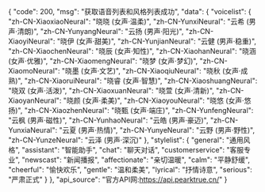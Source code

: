 {
  "code": 200,
  "msg": "获取语音列表和风格列表成功",
  "data": {
    "voicelist": {
      "zh-CN-XiaoxiaoNeural": "晓晓 (女声·温柔)",
      "zh-CN-YunxiNeural": "云希 (男声·清朗)",
      "zh-CN-YunyangNeural": "云扬 (男声·阳光)",
      "zh-CN-XiaoyiNeural": "晓伊 (女声·甜美)",
      "zh-CN-YunjianNeural": "云健 (男声·稳重)",
      "zh-CN-XiaochenNeural": "晓辰 (女声·知性)",
      "zh-CN-XiaohanNeural": "晓涵 (女声·优雅)",
      "zh-CN-XiaomengNeural": "晓梦 (女声·梦幻)",
      "zh-CN-XiaomoNeural": "晓墨 (女声·文艺)",
      "zh-CN-XiaoqiuNeural": "晓秋 (女声·成熟)",
      "zh-CN-XiaoruiNeural": "晓睿 (女声·智慧)",
      "zh-CN-XiaoshuangNeural": "晓双 (女声·活泼)",
      "zh-CN-XiaoxuanNeural": "晓萱 (女声·清新)",
      "zh-CN-XiaoyanNeural": "晓颜 (女声·柔美)",
      "zh-CN-XiaoyouNeural": "晓悠 (女声·悠扬)",
      "zh-CN-XiaozhenNeural": "晓甄 (女声·端庄)",
      "zh-CN-YunfengNeural": "云枫 (男声·磁性)",
      "zh-CN-YunhaoNeural": "云皓 (男声·豪迈)",
      "zh-CN-YunxiaNeural": "云夏 (男声·热情)",
      "zh-CN-YunyeNeural": "云野 (男声·野性)",
      "zh-CN-YunzeNeural": "云泽 (男声·深沉)"
    },
    "stylelist": {
      "general": "通用风格",
      "assistant": "智能助手",
      "chat": "聊天对话",
      "customerservice": "客服专业",
      "newscast": "新闻播报",
      "affectionate": "亲切温暖",
      "calm": "平静舒缓",
      "cheerful": "愉快欢乐",
      "gentle": "温和柔美",
      "lyrical": "抒情诗意",
      "serious": "严肃正式"
    }
  },
  "api_source": "官方API网:https://api.pearktrue.cn/"
}